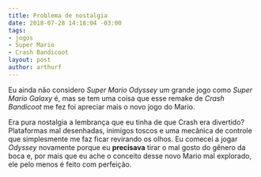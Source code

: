 ```yaml
---
title: Problema de nostalgia
date: 2018-07-28 14:18:04 -03:00
tags:
- jogos
- Super Mario
- Crash Bandicoot
layout: post
author: arthurf
---
```


Eu ainda não considero _Super Mario Odyssey_ um grande jogo como _Super Mario Galaxy_ é, mas se tem uma coisa que esse remake de _Crash Bandicoot_ me fez foi apreciar mais o novo jogo do Mario.

Era pura nostalgia a lembrança que eu tinha de que Crash era divertido? Plataformas mal desenhadas, inimigos toscos e uma mecânica de controle que simplesmente me faz ficar revirando os olhos. Eu comecei a jogar _Odyssey_ novamente porque eu **precisava** tirar o mal gosto do gênero da boca e, por mais que eu ache o conceito desse novo Mario mal explorado, ele pelo menos é feito com perfeição.
